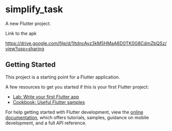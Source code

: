 # simplify_task

A new Flutter project.

Link to the apk

https://drive.google.com/file/d/1ItdncAyz3kM5HMaA6D0TK0G8CdmZbQSz/view?usp=sharing

## Getting Started

This project is a starting point for a Flutter application.

A few resources to get you started if this is your first Flutter project:

- [Lab: Write your first Flutter app](https://docs.flutter.dev/get-started/codelab)
- [Cookbook: Useful Flutter samples](https://docs.flutter.dev/cookbook)

For help getting started with Flutter development, view the
[online documentation](https://docs.flutter.dev/), which offers tutorials,
samples, guidance on mobile development, and a full API reference.
